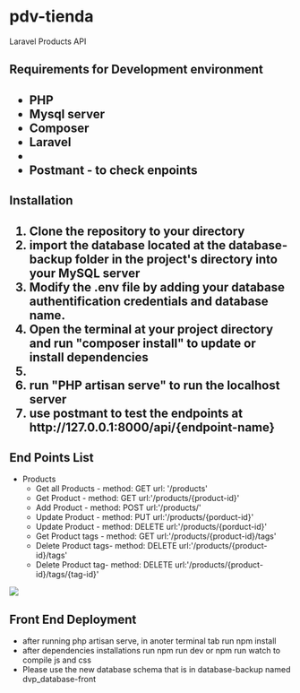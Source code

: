 # pdv-tienda
Laravel Products API

<h2>Requirements for Development environment<h2/>

<ul>
  <li>PHP</li>
  <li>Mysql server</li>
  <li>Composer</li>
  <li>Laravel<li/>
  <li>Postmant - to check enpoints</li>
</ul>

<h2>Installation<h2/>

<ol>
  <li>Clone the repository to your directory</li>
  <li>import the database located at the database-backup folder in the project's directory into your MySQL server</li>
  <li>Modify the .env file by adding your database authentification credentials and database name.</li>
  <li>Open the terminal at your project directory and run "composer install" to update or install dependencies<li/>
  <li>run "PHP artisan serve" to run the localhost server</li>
  <li>use postmant to test the endpoints at http://127.0.0.1:8000/api/{endpoint-name}</li>
</ol>

<h2>End Points List</h2>

<ul>
  <li>
    Products
    <ul>
      <li> Get all Products - method: GET url: '/products'</li>
      <li> Get Product - method: GET url:'/products/{product-id}'</li>
      <li> Add Product - method: POST url:'/products/'</li>
      <li> Update Product - method: PUT url:'/products/{porduct-id}'</li>
      <li> Update Product - method: DELETE url:'/products/{porduct-id}'</li>
      <li> Get Product tags - method: GET url:'/products/{product-id}/tags'</li>
      <li> Delete Product tags- method: DELETE url:'/products/{product-id}/tags'</li>
      <li> Delete Product tag- method: DELETE url:'/products/{product-id}/tags/{tag-id}'</li>
    </ul>
  </li>
</ul>

<img src="https://lh3.googleusercontent.com/-_6td7Qsezi0/XNd2XS0cNQI/AAAAAAAAFJI/FfIiV4ZBwEk0xZLFgf1eWmwkqDRSv4l7QCK8BGAs/s0/2019-05-11.png">


<h2>Front End Deployment</h2>

<ul>
  <li>after running php artisan serve, in anoter terminal tab run npm install</li>
  <li>after dependencies installations run npm run dev or npm run watch to compile js and css</li>
  <li>Please use the new database schema that is in database-backup named dvp_database-front</li>
</ul>
